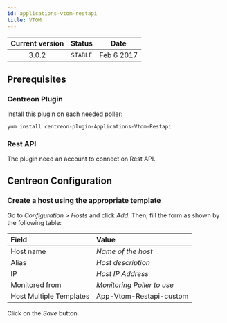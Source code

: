 ```yaml
---
id: applications-vtom-restapi
title: VTOM
---
```


| Current version | Status | Date |
| :-: | :-: | :-: |
| 3.0.2 | `STABLE` | Feb  6 2017 |

## Prerequisites

### Centreon Plugin

Install this plugin on each needed poller:

``` shell
yum install centreon-plugin-Applications-Vtom-Restapi
```

### Rest API

The plugin need an account to connect on Rest API.

## Centreon Configuration

### Create a host using the appropriate template

Go to *Configuration \> Hosts* and click *Add*. Then, fill the form as shown by the following table:

| Field                   | Value                      |
| :---------------------- | :------------------------- |
| Host name               | *Name of the host*         |
| Alias                   | *Host description*         |
| IP                      | *Host IP Address*          |
| Monitored from          | *Monitoring Poller to use* |
| Host Multiple Templates | App-Vtom-Restapi-custom    |

Click on the *Save* button.


